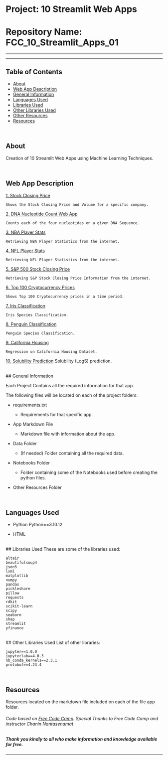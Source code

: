 # Project: 10 Streamlit Web Apps

# Repository Name: FCC_10_Streamlit_Apps_01



<hr>

***


## Table of Contents

* [About](#about)
* [Web App Description](#webb-app-description)
* [General Information](#general-information)
* [Languages Used](#languages-used)
* [Libraries Used](#libraries-used)
* [Other Libraries Used](#other-libraries-used)
* [Other Resources](#other-resources)
* [Resources](#resources)


<br>

## About

Creation of 10 Streamlit Web Apps using Machine Learning Techniques.

<br>

## Web App Description


[1. Stock Closing Price](https://fcc-10strmltapps-app003-001.streamlit.app/)

    Shows the Stock Closing Price and Volume for a specific company.



[2. DNA Nucleotide Count Web App](https://fcc-10strmltapps-app003-001.streamlit.app/)

    Counts each of the four nucleotides on a given DNA Sequence.



[3.  NBA Player Stats](https://fcc-10strmltapps-app003-001.streamlit.app/)

    Retrieving NBA Player Statistics from the internet.



[4. NFL Player Stats](https://fcc-10strmltapps-app004-001.streamlit.app/)

    Retrieving NFL Player Statistics from the internet.



[5. S&P 500 Stock Closing Price](https://fcc-10strmltapps-app005-001.streamlit.app/)

    Retrieving S&P Stock Closing Price Information from the internet.



[6. Top 100 Cryptocurrency Prices](https://fcc-10strmltapps-app006-001.streamlit.app/)

    Shows Top 100 Cryptocurrency prices in a time period.



[7. Iris Classification](https://fcc-10strmltapps-app007-001.streamlit.app/)

    Iris Species Classification.



[8. Penguin Classification](https://fcc-10strmltapps-app008-001.streamlit.app/)

    Penguin Species Classification.



[9. California Housing](https://fcc-10strmltapps-app009-001.streamlit.app/)

    Regression on California Housing Dataset.




[10. Solubility Prediction](https://fcc-10strmltapps-app010-001.streamlit.app/)
    Solubility (LogS) prediction.



<br>
## General Information

Each Project Contains all the required information for that app.

The following files will be located on each of the project folders:

- requirements.txt
    - Requirements for that specific app.

- App Markdown File
    - Markdown file with information about the app.

- Data Folder
    - (If needed) Folder containing all the required data.

- Notebooks Folder
    - Folder containing some of the Notebooks used before creating the python files.

- Other Resources Folder

<br>

## Languages Used
* Python
    Python==3.10.12

* HTML

<br>
## Libraries Used
These are some of the libraries used:

    altair
    beautifulsoup4
    json5
    lxml
    matplotlib
    numpy
    pandas
    pickleshare
    pillow
    requests
    rdkit
    scikit-learn
    scipy
    seaborn
    shap
    streamlit
    yfinance

<br>
## Other Libraries Used
List of other libraries:

    jupyter==1.0.0
    jupyterlab==4.0.3
    nb_conda_kernels==2.3.1
    protobuf==4.23.4

<br>

## Resources
Resources located on the markdown file included on each of the file app folder.

###### *Code based on [Free Code Camp](https://www.freecodecamp.org/). Special Thanks to Free Code Camp and instructor Chanin Nantasenamat*

##### Thank you kindly to all who make information and knowledge available for free.

----

